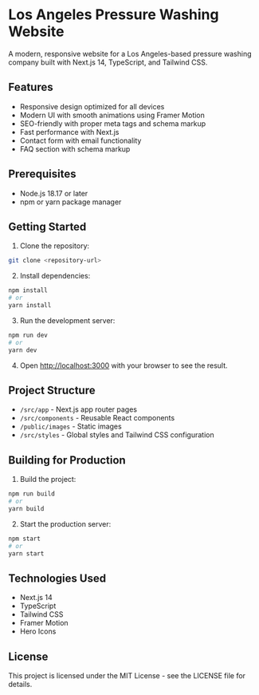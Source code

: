 # Los Angeles Pressure Washing Website

A modern, responsive website for a Los Angeles-based pressure washing company built with Next.js 14, TypeScript, and Tailwind CSS.

## Features

- Responsive design optimized for all devices
- Modern UI with smooth animations using Framer Motion
- SEO-friendly with proper meta tags and schema markup
- Fast performance with Next.js
- Contact form with email functionality
- FAQ section with schema markup

## Prerequisites

- Node.js 18.17 or later
- npm or yarn package manager

## Getting Started

1. Clone the repository:
```bash
git clone <repository-url>
```

2. Install dependencies:
```bash
npm install
# or
yarn install
```

3. Run the development server:
```bash
npm run dev
# or
yarn dev
```

4. Open [http://localhost:3000](http://localhost:3000) with your browser to see the result.

## Project Structure

- `/src/app` - Next.js app router pages
- `/src/components` - Reusable React components
- `/public/images` - Static images
- `/src/styles` - Global styles and Tailwind CSS configuration

## Building for Production

1. Build the project:
```bash
npm run build
# or
yarn build
```

2. Start the production server:
```bash
npm start
# or
yarn start
```

## Technologies Used

- Next.js 14
- TypeScript
- Tailwind CSS
- Framer Motion
- Hero Icons

## License

This project is licensed under the MIT License - see the LICENSE file for details. 